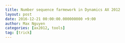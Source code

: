 ```yaml
---
title: Number sequence farmework in Dynamics AX 2012
layout: post
date: 2016-12-21 00:00:00.000000000 +9:00
author: Max Nguyen
categories: [ax2012, tools]
tag: [trick]
---
```


